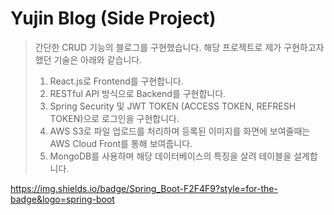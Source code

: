 # Yujin Blog (Side Project)
> 간단한 CRUD 기능의 블로그를 구현했습니다. 
> 해당 프로젝트로 제가 구현하고자 했던 기술은 아래와 같습니다.
> 1. React.js로 Frontend를 구현합니다.
> 2. RESTful API 방식으로 Backend를 구현합니다.
> 3. Spring Security 및 JWT TOKEN (ACCESS TOKEN, REFRESH TOKEN)으로 로그인을 구현합니다.
> 4. AWS S3로 파일 업로드를 처리하며 등록된 이미지를 화면에 보여줄때는 AWS Cloud Front를 통해 보여줍니다.
> 5. MongoDB를 사용하며 해당 데이터베이스의 특징을 살려 테이블을 설계합니다.

https://img.shields.io/badge/Spring_Boot-F2F4F9?style=for-the-badge&logo=spring-boot
